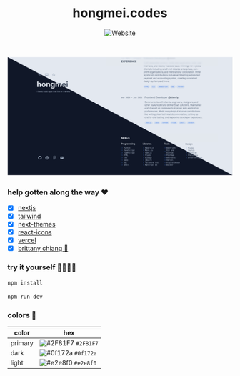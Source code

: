 <div align="center">
    <h1>hongmei.codes</h1>

[![Website](https://img.shields.io/website?down_color=red&down_message=offline&label=visit&style=for-the-badge&up_color=b&up_message=online&url=https%3A%2F%2Fhongmei.codes)](https://hongmei.codes/)

</div>
<br/>

![site preview](https://raw.githubusercontent.com/hongmei-codes/hongmei-codes.github.io/main/demo/demo.png)

### help gotten along the way ❤️

- [x] [nextjs](https://nextjs.org/docs)
- [x] [tailwind](https://tailwindcss.com/docs/font-family)
- [x] [next-themes](https://github.com/pacocoursey/next-themes#readme)
- [x] [react-icons](https://react-icons.github.io/react-icons/)
- [x] [vercel](https://vercel.com/docs)
- [x] [brittany chiang 🫶](https://brittanychiang.com/)

### try it yourself 👩‍💻👨‍💻

```bash
npm install
```

```bash
npm run dev
```

### colors 🎨

| color   | hex                                                                |
| ------- | ------------------------------------------------------------------ |
| primary | ![#2F81F7](https://via.placeholder.com/10/2F81F7?text=+) `#2F81F7` |
| dark    | ![#0f172a](https://via.placeholder.com/10/0f172a?text=+) `#0f172a` |
| light   | ![#e2e8f0](https://via.placeholder.com/10/e2e8f0?text=+) `#e2e8f0` |
